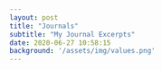 ```yaml
---
layout: post
title: "Journals"
subtitle: "My Journal Excerpts"
date: 2020-06-27 10:58:15
background: '/assets/img/values.png'
---
```

